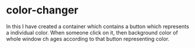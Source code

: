 # color-changer

In this I have created a container which contains a button which represents a individual color. When someone click on it, then background color of whole window ch ages according to that button representing color.
